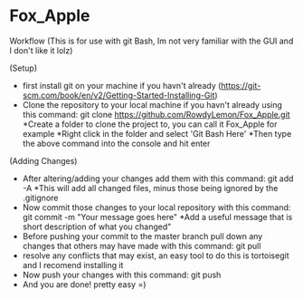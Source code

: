 # Fox_Apple


Workflow (This is for use with git Bash, Im not very familiar with the GUI and I don't like it lolz)

(Setup)
- first install git on your machine if you havn't already (https://git-scm.com/book/en/v2/Getting-Started-Installing-Git)
- Clone the repository to your local machine if you havn't already using this command: git clone https://github.com/RowdyLemon/Fox_Apple.git
	*Create a folder to clone the project to, you can call it Fox_Apple for example
	*Right click in the folder and select 'Git Bash Here'
	*Then type the above command into the console and hit enter

(Adding Changes)
- After altering/adding your changes add them with this command: git add -A
	*This will add all changed files, minus those being ignored by the .gitignore 
- Now commit those changes to your local repository with this command: git commit -m "Your message goes here"
	*Add a useful message that is short description of what you changed"
- Before pushing your commit to the master branch pull down any changes that others may have made with this command: git pull
- resolve any conflicts that may exist, an easy tool to do this is tortoisegit and I recomend installing it
- Now push your changes with this command: git push
- And you are done! pretty easy =)